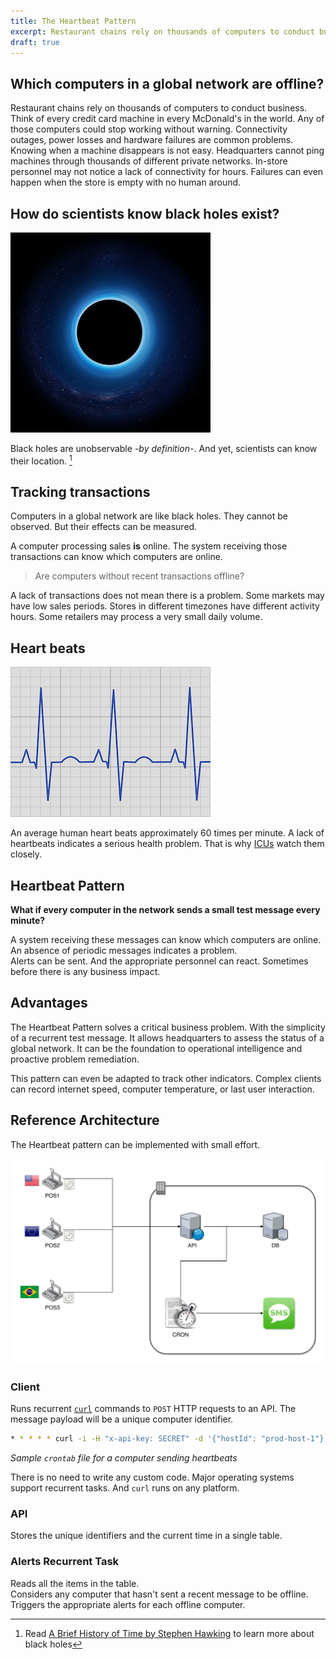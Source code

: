 ```yaml
---
title: The Heartbeat Pattern  
excerpt: Restaurant chains rely on thousands of computers to conduct business. Think of every credit card machine in every McDonald's in the world. Any of those computers could stop working without warning. Connectivity outages, power losses and hardware failures are common problems. Knowing when a machine disappears is not easy. Headquarters cannot ping machines through thousands of different private networks. In-store personnel may not notice a lack of connectivity for hours. Failures can even happen when the store is empty with no human around.  
draft: true
---
```


## Which computers in a global network are offline?  

Restaurant chains rely on thousands of computers to conduct business. Think of every credit card machine in every McDonald's in the world. Any of those computers could stop working without warning. Connectivity outages, power losses and hardware failures are common problems. Knowing when a machine disappears is not easy. Headquarters cannot ping machines through thousands of different private networks. In-store personnel may not notice a lack of connectivity for hours. Failures can even happen when the store is empty with no human around.  

## How do scientists know black holes exist?  

![Black Hole](/images/heartbeat/black-hole.jpg)  

Black holes are unobservable _-by definition-_. And yet, scientists can know their location. [^black_holes]  

## Tracking transactions  

Computers in a global network are like black holes. They cannot be observed. But their effects can be measured.  

A computer processing sales **is** online. The system receiving those transactions can know which computers are online.  

> Are computers without recent transactions offline?  

A lack of transactions does not mean there is a problem. Some markets may have low sales periods. Stores in different timezones have different activity hours. Some retailers may process a very small daily volume.  

## Heart beats  

![HeartBeat](/images/heartbeat/ekg.png)  

An average human heart beats approximately 60 times per minute. A lack of heartbeats indicates a serious health problem. That is why [ICUs](https://en.wikipedia.org/wiki/Intensive_care_unit) watch them closely.  


## Heartbeat Pattern  

**What if every computer in the network sends a small test message every minute?**  

A system receiving these messages can know which computers are online.  
An absence of periodic messages indicates a problem.  
Alerts can be sent. And the appropriate personnel can react. Sometimes before there is any business impact.  

## Advantages  
The Heartbeat Pattern solves a critical business problem. With the simplicity of a recurrent test message. It allows headquarters to assess the status of a global network. It can be the foundation to operational intelligence and proactive problem remediation.  

This pattern can even be adapted to track other indicators.  Complex clients can record internet speed, computer temperature, or last user interaction.  

## Reference Architecture  

The Heartbeat pattern can be implemented with small effort.  

![Heartbeat Sample Architecture](/images/heartbeat/heartbeat-sample-architecture.png)    

### Client  
Runs recurrent [`curl`](https://curl.haxx.se/) commands to `POST` HTTP requests to an API. The message payload will be a unique computer identifier.  

```bash
* * * * * curl -i -H "x-api-key: SECRET" -d '{"hostId": "prod-host-1"}' -X POST https://api.retailer.com/v1/hearbeat
```
*Sample `crontab` file for a computer sending heartbeats*  

There is no need to write any custom code. Major operating systems support recurrent tasks. And `curl` runs on any platform.  

### API  
Stores the unique identifiers and the current time in a single table.  

### Alerts Recurrent Task  
Reads all the items in the table.  
Considers any computer that hasn't sent a recent message to be offline.  
Triggers the appropriate alerts for each offline computer.  

[^black_holes]: Read [A Brief History of Time by Stephen Hawking](https://amzn.to/2SfvRx6) to learn more about black holes  
